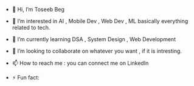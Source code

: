 - 👋 Hi, I’m Toseeb Beg
- 👀 I’m interested in AI , Mobile Dev , Web Dev , ML basically everything related to tech.
- 🌱 I’m currently learning DSA , System Design , Web  Development
- 💞️ I’m looking to collaborate on whatever you want , if it is intresting.
- 📫 How to reach me  : you can connect me on  LinkedIn 
  
- ⚡ Fun fact: 

<!---
toseeb2608/toseeb2608 is a ✨ special ✨ repository because its `README.md` (this file) appears on your GitHub profile.
You can click the Preview link to take a look at your changes.
--->

